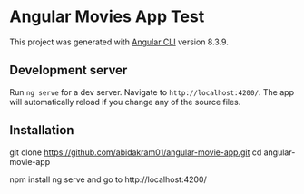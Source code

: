 # Angular Movies App Test

This project was generated with [Angular CLI](https://github.com/angular/angular-cli) version 8.3.9.

## Development server

Run `ng serve` for a dev server. Navigate to `http://localhost:4200/`. The app will automatically reload if you change any of the source files.

## Installation

git clone https://github.com/abidakram01/angular-movie-app.git
cd angular-movie-app

npm install
ng serve and go to http://localhost:4200/
